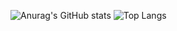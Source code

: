 ![Anurag's GitHub stats](https://github-readme-stats.vercel.app/api?username=JvMapote&theme=dark&show_icons=true)                       ![Top Langs](https://github-readme-stats.vercel.app/api/top-langs/?username=JvMapote&theme=dark&show)

